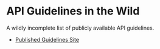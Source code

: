 # API Guidelines in the Wild

A wildly incomplete list of publicly available API guidelines.

* [Published Guidelines Site](https://dret.github.io/guidelines/)
